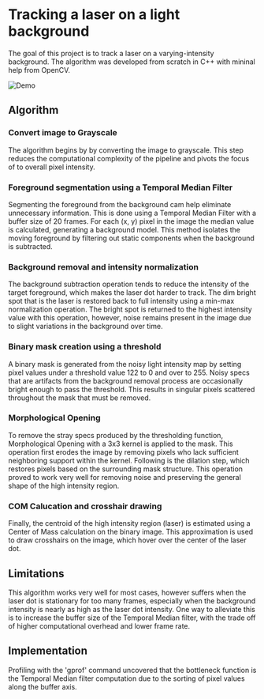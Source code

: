 # Tracking a laser on a light background
The goal of this project is to track a laser on a varying-intensity background. The algorithm was developed from scratch in C++ with mininal help from OpenCV. 

![Demo](video-preview.gif)

## Algorithm

### Convert image to Grayscale
The algorithm begins by by converting the image to grayscale. This step reduces the computational complexity of the pipeline and pivots the focus of to overall pixel intensity.

### Foreground segmentation using a Temporal Median Filter
Segmenting the foreground from the background cam help eliminate unnecessary information. This is done using a Temporal Median Filter with a buffer size of 20 frames. For each (x, y) pixel in the image the median value is calculated, generating a background model. This method isolates the moving foreground by filtering out static components when the background is subtracted.

### Background removal and intensity normalization
The background subtraction operation tends to reduce the intensity of the target foreground, which makes the laser dot harder to track. The dim bright spot that is the laser is restored back to full intensity using a min-max normalization operation. The bright spot is returned to the highest intensity value with this operation, however, noise remains present in the image due to slight variations in the background over time.

### Binary mask creation using a threshold
A binary mask is generated from the noisy light intensity map by setting pixel values under a threshold value 122 to 0 and over to 255. Noisy specs that are artifacts from the background removal process are occasionally bright enough to pass the threshold. This results in singular pixels scattered throughout the mask that must be removed.

### Morphological Opening
To remove the stray specs produced by the thresholding function, Morphological Opening with a 3x3 kernel is applied to the mask. This operation first erodes the image by removing pixels who lack sufficient neighboring support within the kernel. Following is the dilation step, which restores pixels based on the surrounding mask structure. This operation proved to work very well for removing noise and preserving the general shape of the high intensity region.

### COM Calucation and crosshair drawing
Finally, the centroid of the high intensity region (laser) is estimated using a Center of Mass calculation on the binary image. This approximation is used to draw crosshairs on the image, which hover over the center of the laser dot.

## Limitations
This algorithm works very well for most cases, however suffers when the laser dot is stationary for too many frames, especially when the background intensity is nearly as high as the laser dot intensity. One way to alleviate this is to increase the buffer size of the Temporal Median filter, with the trade off of higher computational overhead and lower frame rate.

## Implementation
Profiling with the 'gprof' command uncovered that the bottleneck function is the Temporal Median filter computation due to the sorting of pixel values along the buffer axis. 




